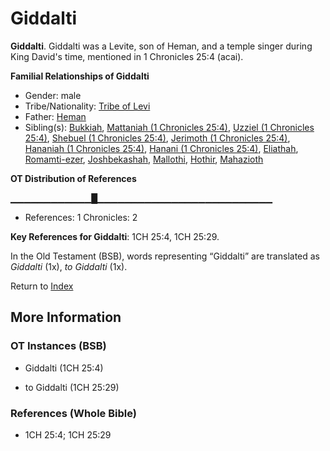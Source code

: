 # Giddalti
**Giddalti**. 
Giddalti was a Levite, son of Heman, and a temple singer during King David's time, mentioned in 1 Chronicles 25:4 (acai). 




**Familial Relationships of Giddalti**


* Gender: male
* Tribe/Nationality: [Tribe of Levi](../../../groups/md/acai/Levi.md)
* Father: [Heman](Heman.3.md)
* Sibling(s): [Bukkiah](Bukkiah.md), [Mattaniah (1 Chronicles 25:4)](Mattaniah.2.md), [Uzziel (1 Chronicles 25:4)](Uzziel.4.md), [Shebuel (1 Chronicles 25:4)](Shebuel.2.md), [Jerimoth (1 Chronicles 25:4)](Jerimoth.4.md), [Hananiah (1 Chronicles 25:4)](Hananiah.3.md), [Hanani (1 Chronicles 25:4)](Hanani.2.md), [Eliathah](Eliathah.md), [Romamti-ezer](Romamti-ezer.md), [Joshbekashah](Joshbekashah.md), [Mallothi](Mallothi.md), [Hothir](Hothir.md), [Mahazioth](Mahazioth.md)


**OT Distribution of References**

▁▁▁▁▁▁▁▁▁▁▁▁█▁▁▁▁▁▁▁▁▁▁▁▁▁▁▁▁▁▁▁▁▁▁▁▁▁▁
* References: 1 Chronicles: 2



**Key References for Giddalti**: 
1CH 25:4, 1CH 25:29. 


In the Old Testament (BSB), words representing “Giddalti” are translated as 
*Giddalti* (1x), *to Giddalti* (1x). 




Return to [Index](00-Index.md)

## More Information

### OT Instances (BSB)

* Giddalti (1CH 25:4)

* to Giddalti (1CH 25:29)



### References (Whole Bible)

* 1CH 25:4; 1CH 25:29



